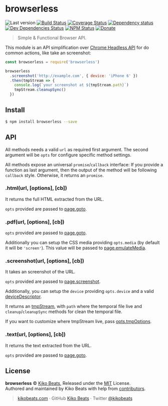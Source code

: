 # browserless

![Last version](https://img.shields.io/github/tag/Kikobeats/browserless.svg?style=flat-square)
[![Build Status](https://img.shields.io/travis/Kikobeats/browserless/master.svg?style=flat-square)](https://travis-ci.org/Kikobeats/browserless)
[![Coverage Status](https://img.shields.io/coveralls/Kikobeats/browserless.svg?style=flat-square)](https://coveralls.io/github/Kikobeats/browserless)
[![Dependency status](https://img.shields.io/david/Kikobeats/browserless.svg?style=flat-square)](https://david-dm.org/Kikobeats/browserless)
[![Dev Dependencies Status](https://img.shields.io/david/dev/Kikobeats/browserless.svg?style=flat-square)](https://david-dm.org/Kikobeats/browserless#info=devDependencies)
[![NPM Status](https://img.shields.io/npm/dm/browserless.svg?style=flat-square)](https://www.npmjs.org/package/browserless)
[![Donate](https://img.shields.io/badge/donate-paypal-blue.svg?style=flat-square)](https://paypal.me/Kikobeats)

> Simple & Functional Browser API.

This module is an API simplification over [Chrome Headless API](https://github.com/GoogleChrome/puppeteer) for do common actions, like take an screenshot:

```js
const browserless = require('browserless')

browserless
  .screenshot('http://example.com', { device: 'iPhone 6' })
  .then(tmpStream => {
    console.log(`your screenshot at ${tmpStream.path}`)
    tmpStream.cleanupSync()
  })
```

## Install

```bash
$ npm install browserless --save
```

## API

All methods needs a  valid `url` as required first argument. The second argument will be `opts` for configure specific method settings.

All methods expose an universal `promise`/`callback` interface: If you provide a function as last argument, then the output of the method will be following `callback` style. Otherwise, it returns an `promise`.

### .html(url, [options], [cb])

It returns the full HTML extracted from the URL.

`opts` provided are passed to [page.goto](https://github.com/GoogleChrome/puppeteer/blob/master/docs/api.md#pagegotourl-options).

### .pdf(url, [options], [cb])

`opts` provided are passed to [page.goto](https://github.com/GoogleChrome/puppeteer/blob/master/docs/api.md#pagegotourl-options).

Additionally you can setup the CSS media providing `opts.media` (by default it will be `'screen'`). This value will be passed to [page.emulateMedia](https://github.com/GoogleChrome/puppeteer/blob/master/docs/api.md#pageemulatemediamediatype).

### .screenshot(url, [options], [cb])

It takes an screenshot of the URL.

`opts` provided are passed to [page.screenshot](https://github.com/GoogleChrome/puppeteer/blob/master/docs/api.md#pagescreenshotoptions).

Additionally, you can setup the `device` providing `opts.device` and a valid [deviceDescriptor](https://github.com/GoogleChrome/puppeteer/blob/master/DeviceDescriptors.js).

It returns an [tmpStream](https://github.com/Kikobeats/create-temp-file2#create-temp-file2), with `path` where the temporal file live and `cleanup`/`cleanupSync` methods for clean the temporal file.

If you want to customize where tmpStream live, pass [opts.tmpOptions](https://github.com/Kikobeats/create-temp-file2#createtempfileoptions).

### .text(url, [options], [cb])

It returns the text extracted from the URL.

`opts` provided are passed to [page.goto](https://github.com/GoogleChrome/puppeteer/blob/master/docs/api.md#pagegotourl-options).

## License

**browserless** © [Kiko Beats](https://kikobeats.com), Released under the [MIT](https://github.com/Kikobeats/browserless/blob/master/LICENSE.md) License.<br>
Authored and maintained by Kiko Beats with help from [contributors](https://github.com/Kikobeats/browserless/contributors).

> [kikobeats.com](https://kikobeats.com) · GitHub [Kiko Beats](https://github.com/kikobeats) · Twitter [@kikobeats](https://twitter.com/kikobeats)
